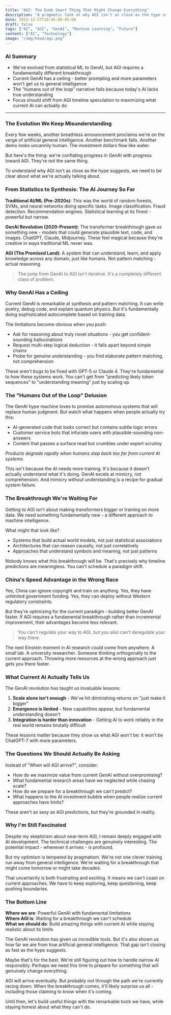 ```yaml
---
title: "AGI: The Dumb Smart Thing That Might Change Everything"
description: "A pragmatic look at why AGI isn't as close as the hype suggests, and why that's probably a good thing."
date: 2024-12-27T10:45:00-05:00
draft: false
tags: ["AI", "AGI", "GenAI", "Machine Learning", "Future"]
content: ["AI", "Technology"]
image: "/img/head/agi.png"
---
```


### AI Summary

- We've evolved from statistical ML to GenAI, but AGI requires a fundamentally different breakthrough
- Current GenAI has a ceiling - better prompting and more parameters won't get us to general intelligence
- The "humans out of the loop" narrative fails because today's AI lacks true understanding
- Focus should shift from AGI timeline speculation to maximizing what current AI can actually do

---

### The Evolution We Keep Misunderstanding

Every few weeks, another breathless announcement proclaims we're on the verge of artificial general intelligence. Another benchmark falls. Another demo looks uncannily human. The investment dollars flow like water.

But here's the thing: we're conflating progress in GenAI with progress toward AGI. They're not the same thing.

To understand why AGI isn't as close as the hype suggests, we need to be clear about what we're actually talking about.

### From Statistics to Synthesis: The AI Journey So Far

**Traditional AI/ML (Pre-2020s)**: This was the world of random forests, SVMs, and neural networks doing specific tasks. Image classification. Fraud detection. Recommendation engines. Statistical learning at its finest - powerful but narrow.

**GenAI Revolution (2020-Present)**: The transformer breakthrough gave us something new - models that could generate plausible text, code, and images. ChatGPT, Claude, Midjourney. These feel magical because they're creative in ways traditional ML never was.

**AGI (The Promised Land)**: A system that can understand, learn, and apply knowledge across any domain, just like humans. Not pattern matching - actual reasoning.

> The jump from GenAI to AGI isn't iterative. It's a completely different class of problem.

### Why GenAI Has a Ceiling

Current GenAI is remarkable at synthesis and pattern matching. It can write poetry, debug code, and explain quantum physics. But it's fundamentally doing sophisticated autocomplete based on training data.

The limitations become obvious when you push:
- Ask for reasoning about truly novel situations - you get confident-sounding hallucinations
- Request multi-step logical deduction - it falls apart beyond simple chains
- Probe for genuine understanding - you find elaborate pattern matching, not comprehension

These aren't bugs to be fixed with GPT-5 or Claude 4. They're fundamental to how these systems work. You can't get from "predicting likely token sequences" to "understanding meaning" just by scaling up.

### The "Humans Out of the Loop" Delusion

The GenAI hype machine loves to promise autonomous systems that will replace human judgment. But watch what happens when people actually try this:

- AI-generated code that *looks* correct but contains subtle logic errors
- Customer service bots that infuriate users with plausible-sounding non-answers
- Content that passes a surface read but crumbles under expert scrutiny

*Products degrade rapidly when humans step back too far from current AI systems.*

This isn't because the AI needs more training. It's because it doesn't actually understand what it's doing. GenAI excels at mimicry, not comprehension. And mimicry without understanding is a recipe for gradual system failure.

### The Breakthrough We're Waiting For

Getting to AGI isn't about making transformers bigger or training on more data. We need something fundamentally new - a different approach to machine intelligence.

What might that look like?
- Systems that build actual world models, not just statistical associations
- Architectures that can reason causally, not just correlatively  
- Approaches that understand symbols and meaning, not just patterns

Nobody knows what this breakthrough will be. That's precisely why timeline predictions are meaningless. You can't schedule a paradigm shift.

### China's Speed Advantage in the Wrong Race

Yes, China can ignore copyright and train on anything. Yes, they have unlimited government funding. Yes, they can deploy without Western regulatory constraints.

But they're optimizing for the current paradigm - building better GenAI faster. If AGI requires a fundamental breakthrough rather than incremental improvement, their advantages become less relevant.

> You can't regulate your way to AGI, but you also can't deregulate your way there.

The next Einstein moment in AI research could come from anywhere. A small lab. A university researcher. Someone thinking orthogonally to the current approach. Throwing more resources at the wrong approach just gets you there faster.

### What Current AI Actually Tells Us

The GenAI revolution has taught us invaluable lessons:

1. **Scale alone isn't enough** - We've hit diminishing returns on "just make it bigger"
2. **Emergence is limited** - New capabilities appear, but fundamental understanding doesn't
3. **Integration is harder than innovation** - Getting AI to work reliably in the real world remains brutally difficult

These lessons matter because they show us what AGI *won't* be: it won't be ChatGPT-7 with more parameters.

### The Questions We Should Actually Be Asking

Instead of "When will AGI arrive?", consider:

- How do we maximize value from current GenAI without overpromising?
- What fundamental research areas have we neglected while chasing scale?
- How do we prepare for a breakthrough we can't predict?
- What happens to the AI investment bubble when people realize current approaches have limits?

These aren't as sexy as AGI predictions, but they're grounded in reality.

### Why I'm Still Fascinated

Despite my skepticism about near-term AGI, I remain deeply engaged with AI development. The technical challenges are genuinely interesting. The potential impact - whenever it arrives - is profound.

But my optimism is tempered by pragmatism. We're not one clever training run away from general intelligence. We're waiting for a breakthrough that might come tomorrow or might take decades.

That uncertainty is both frustrating and exciting. It means we can't coast on current approaches. We have to keep exploring, keep questioning, keep pushing boundaries.

### The Bottom Line

**Where we are**: Powerful GenAI with fundamental limitations  
**Where AGI is**: Waiting for a breakthrough we can't schedule  
**What we should do**: Build amazing things with current AI while staying realistic about its limits

The GenAI revolution has given us incredible tools. But it's also shown us how far we are from true artificial general intelligence. That gap isn't closing as fast as the hype suggests.

Maybe that's for the best. We're still figuring out how to handle narrow AI responsibly. Perhaps we need this time to prepare for something that will genuinely change everything.

AGI will arrive eventually. But probably not through the path we're currently racing down. When the breakthrough comes, it'll likely surprise us all - including those claiming to know when it's coming.

Until then, let's build useful things with the remarkable tools we have, while staying honest about what they can't do.
